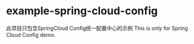 # example-spring-cloud-config
此项目只包含SpringCloud Config统一配置中心的示例
This is only for Spring Cloud Config demo.
